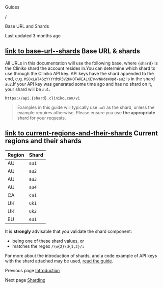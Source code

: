 Guides

/

Base URL and Shards

Last updated 3 months ago

## [link  to base-url--shards](https://docs.api.cliniko.com/guides/urls\#base-url--shards) Base URL & shards

All URLs in this documentation will use the following base, where `{shard}` is the Cliniko shard the account resides in.You can determine which shard to use through the Cliniko API key. API keys have the shard appended to the end, e.g. `MS0xLWl4SzYYYYdtR3V2HNOTAREALKEYwvNHdeW0pd-au2` is in the shard `au2`.If your API key was generated some time ago and has no shard on it, your shard will be `au1`.

```
https://api.{shard}.cliniko.com/v1

```

> Examples in this guide will typically use `au1` as the shard, unless the example requires otherwise. Please ensure you use **the appropriate** shard for your requests.

## [link  to current-regions-and-their-shards](https://docs.api.cliniko.com/guides/urls\#current-regions-and-their-shards) Current regions and their shards

| Region | Shard |
| --- | --- |
| AU | `au1` |
| AU | `au2` |
| AU | `au3` |
| AU | `au4` |
| CA | `ca1` |
| UK | `uk1` |
| UK | `uk2` |
| EU | `eu1` |

It is **strongly** advisable that you validate the shard component:

- being one of these shard values, or
- matches the regex `/\w{2}\d{1,2}/i`

For more about the introduction of shards, and a code example of API keys with the shard attached may be used, [read the guide](https://docs.api.cliniko.com/guides/sharding).

Previous page [Introduction](https://docs.api.cliniko.com/)

Next page [Sharding](https://docs.api.cliniko.com/guides/sharding)